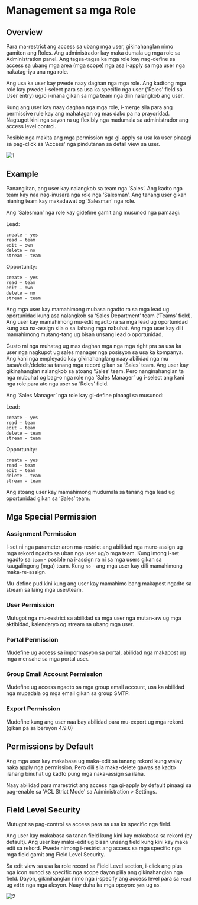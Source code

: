 # Management sa mga Role

## Overview

Para ma-restrict ang access sa ubang mga user, gikinahanglan nimo gamiton ang Roles. Ang administrador kay maka dumala ug mga role sa Administration panel. Ang tagsa-tagsa ka mga role kay nag-define sa access sa ubang mga area (mga scope) nga asa i-apply sa mga user nga nakatag-iya ana nga role.

Ang usa ka user kay pwede naay daghan nga mga role. Ang kadtong mga role kay pwede i-select para sa usa ka specific nga user ('Roles' field sa User entry) ug/o i-mana gikan sa mga team nga diin nalangkob ang user.

Kung ang user kay naay daghan nga mga role, i-merge sila para ang permissive rule kay ang mahatagan og mas dako pa na prayoridad. Nagtugot kini nga sayon ra ug flexibly nga madumala sa administrador ang access level control.

Posible nga makita ang mga permission nga gi-apply sa usa ka user pinaagi sa pag-click sa 'Access' nga pindutanan sa detail view sa user.

![1](../_static/images/administration/roles-management/scope-level.png)

## Example

Pananglitan, ang user kay nalangkob sa team nga ‘Sales’. Ang kadto nga team kay naa nag-inusara nga role nga ‘Salesman’. Ang tanang user gikan nianing team kay makadawat og ‘Salesman’ nga role.

Ang ‘Salesman’ nga role kay gidefine gamit ang musunod nga pamaagi:

Lead:
```
create - yes
read – team
edit – own
delete – no
stream - team
```

Opportunity:
```
create - yes
read – team
edit – own
delete – no
stream - team
```

Ang mga user kay mamahimong mubasa ngadto ra sa mga lead ug oportunidad kung asa nalangkob sa  ‘Sales Department’ team (‘Teams’ field).
Ang user kay mamahimong mu-edit ngadto ra sa mga lead ug oportunidad kung asa na-assign sila o sa ilahang mga nabuhat.
Ang mga user kay dili mamahimong mutang-tang ug bisan unsang lead o oportunidad.

Gusto mi nga muhatag ug mas daghan mga nga mga right pra sa usa ka user nga nagkupot ug sales manager nga posisyon sa usa ka kompanya. Ang kani nga empleyado kay gikinahanglang naay abilidad nga mu basa/edit/delete sa tanang mga record gikan sa ‘Sales’ team. Ang user kay gikinahanglan nalangkob sa atoang ‘Sales’ team. Pero nanginahanglan ta nga mubuhat og bag-o nga role nga ‘Sales Manager’ ug i-select ang kani nga role para ato nga user sa ‘Roles’ field.

Ang ‘Sales Manager’ nga role kay gi-define pinaagi sa musunod:

Lead:
```
create - yes
read – team
edit – team
delete – team
stream - team
```

Opportunity:
```
create - yes
read – team
edit – team
delete – team
stream - team
```

Ang atoang user kay mamahimong mudumala sa tanang mga lead ug oportunidad gikan sa ‘Sales’ team.

## Mga Special Permission

### Assignment Permission

I-set ni nga parameter aron ma-restrict ang abilidad nga mure-assign ug mga rekord ngadto sa uban nga user ug/o mga team. Kung imong i-set ngadto sa `team` - posible na i-assign ra ni sa mga users gikan sa kaugalingong (mga) team. Kung `no` - ang mga user kay dili mamahimong maka-re-assign.

Mu-define pud kini kung ang user kay mamahimo bang makapost ngadto sa stream sa laing mga user/team.

### User Permission

Mutugot nga mu-restrict sa abilidad sa mga user nga mutan-aw ug mga aktibidad, kalendaryo og stream sa ubang mga user.

### Portal Permission

Mudefine ug access sa impormasyon sa portal, abilidad nga makapost ug mga mensahe sa mga portal user.

### Group Email Account Permission

Mudefine ug access ngadto sa mga group email account, usa ka abilidad nga mupadala og mga email gikan sa group SMTP.

### Export Permission

Mudefine kung ang user naa bay abilidad para mu-export ug mga rekord. (gikan pa sa bersyon 4.9.0)

## Permissions by Default 

Ang mga user kay makabasa ug maka-edit sa tanang rekord kung walay naka apply nga permission. Pero dili sila maka-delete gawas sa kadto ilahang binuhat ug kadto pung mga naka-assign sa ilaha.

Naay abilidad para marestrict ang access nga gi-apply by default pinaagi sa pag-enable sa 'ACL Strict Mode' sa Administration > Settings.

## Field Level Security

Mutugot sa pag-control sa access para sa usa ka specific nga field.

Ang user kay makabasa sa tanan field kung kini kay makabasa sa rekord (by default). Ang user kay maka-edit ug bisan unsang field kung kini kay maka edit sa rekord. Pwede nimong i-restrict ang access sa mga specific nga mga field gamit ang Field Level Security.

Sa edit view sa usa ka role record sa Field Level section, i-click ang plus nga icon sunod sa specific nga scope dayon pilia ang gikinahanglan nga field. Dayon, gikinihanglan nimo nga i-specify ang access level para sa `read` ug `edit` nga mga aksyon. Naay duha ka mga opsyon: `yes` ug `no`.

![2](../_static/images/administration/roles-management/field-level-secutiry.png)
